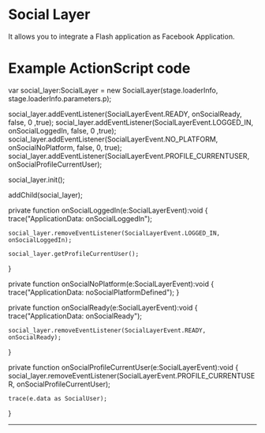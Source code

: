 Social Layer
============

It allows you to integrate a Flash application as Facebook Application.


Example ActionScript code
=========================

  var social_layer:SocialLayer = new SocialLayer(stage.loaderInfo, stage.loaderInfo.parameters.p);

  social_layer.addEventListener(SocialLayerEvent.READY, onSocialReady, false, 0 ,true);
  social_layer.addEventListener(SocialLayerEvent.LOGGED_IN, onSocialLoggedIn, false, 0 ,true);
  social_layer.addEventListener(SocialLayerEvent.NO_PLATFORM, onSocialNoPlatform, false, 0, true);
  social_layer.addEventListener(SocialLayerEvent.PROFILE_CURRENTUSER, onSocialProfileCurrentUser);

  social_layer.init();

  addChild(social_layer);

  private function onSocialLoggedIn(e:SocialLayerEvent):void {
    trace("ApplicationData: onSocialLoggedIn");			

    social_layer.removeEventListener(SocialLayerEvent.LOGGED_IN, onSocialLoggedIn);
    
    social_layer.getProfileCurrentUser();
  }

  private function onSocialNoPlatform(e:SocialLayerEvent):void {
    trace("ApplicationData: noSocialPlatformDefined");
  }

  private function onSocialReady(e:SocialLayerEvent):void {
    trace("ApplicationData: onSocialReady");
    
    social_layer.removeEventListener(SocialLayerEvent.READY, onSocialReady);
  }

  private function onSocialProfileCurrentUser(e:SocialLayerEvent):void {
    social_layer.removeEventListener(SocialLayerEvent.PROFILE_CURRENTUSER, onSocialProfileCurrentUser);
    
    trace(e.data as SocialUser);
    

  }

---
